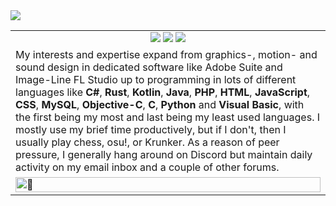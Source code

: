 <img src="https://telegra.ph/file/8c8d914d2d1c615fc30eb.jpg">
<table>
  <tr>
    <td align=center>
      <img src="https://hits.seeyoufarm.com/api/count/incr/badge.svg?url=https%3A%2F%2Fgithub.com%2FUWU-TEAM&icon=github.svg&icon_color=%23FFFFFF&title=hits&edge_flat=false">
      <img src="https://img.shields.io/github/followers/UWU-TEAM">
      <img src="https://img.shields.io/github/stars/UWU-TEAM?style=social">
    </td>
  </tr>
  <tr>
    <td>
      My interests and expertise expand from graphics-, motion- and sound design in dedicated software like Adobe Suite and Image-Line FL Studio up to programming in lots of different languages like <b>C#</b>, <b>Rust</b>, <b>Kotlin</b>, <b>Java</b>, <b>PHP</b>, <b>HTML</b>, <b>JavaScript</b>, <b>CSS</b>, <b>MySQL</b>, <b>Objective-C</b>, <b>C</b>, <b>Python</b> and <b>Visual Basic</b>, with the first
      being my most and last being my least used languages. I mostly use my brief time productively, but if I don't, then I usually play chess, osu!, or Krunker.
      As a reason of peer pressure, I generally hang around on Discord but maintain daily activity on my email inbox and a couple of other forums.
  </td>
</tr>
<tr>
  <td>
    <img src="https://github.com/UWU-TEAM/.github/blob/main/github-metrics.svg" width="100%"  align="top" alt="🦀" />
  </td>
</tr>
<tr>
</table>
